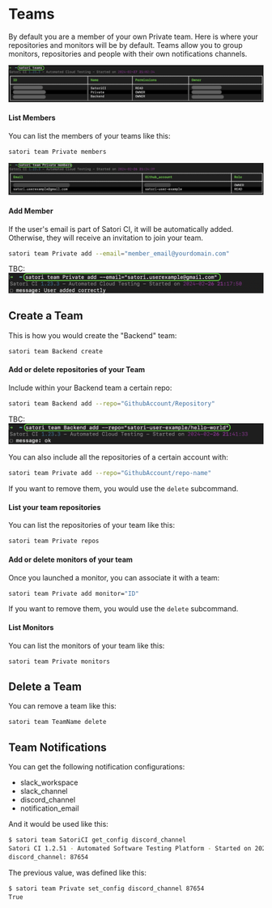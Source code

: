 # Teams

By default you are a member of your own Private team. Here is where your repositories and monitors will be by default. Teams allow you to group monitors, repositories and people with their own notifications channels.

![Teams](img/team_1.png)

#### List Members

You can list the members of your teams like this:

```sh
satori team Private members
```

![Team Members](img/team_2.png)

#### Add Member

If the user's email is part of Satori CI, it will be automatically added. Otherwise, they will receive an invitation to join your team.

```sh
satori team Private add --email="member_email@yourdomain.com"
```

TBC: ![Add Team Members](img/team_3.png)

## Create a Team

This is how you would create the "Backend" team:

```sh
satori team Backend create
```

#### Add or delete repositories of your Team

Include within your Backend team a certain repo:

```sh
satori team Backend add --repo="GithubAccount/Repository"
```

TBC: ![Team Members](img/team_4.png)

You can also include all the repositories of a certain account with:

```sh
satori team Private add --repo="GithubAccount/repo-name"
```

If you want to remove them, you would use the `delete` subcommand.

#### List your team repositories

You can list the repositories of your team like this:

```sh
satori team Private repos
```

#### Add or delete monitors of your team

Once you launched a monitor, you can associate it with a team:

```sh
satori team Private add monitor="ID"
```

If you want to remove them, you would use the `delete` subcommand.

#### List Monitors

You can list the monitors of your team like this:

```sh
satori team Private monitors
```

## Delete a Team

You can remove a team like this:

```sh
satori team TeamName delete
```

## Team Notifications

You can get the following notification configurations:

- slack_workspace
- slack_channel
- discord_channel
- notification_email

And it would be used like this:

```sh
$ satori team SatoriCI get_config discord_channel
Satori CI 1.2.51 - Automated Software Testing Platform - Started on 2023-07-03 16:50:40
discord_channel: 87654
```

The previous value, was defined like this:

```sh
$ satori team Private set_config discord_channel 87654
True
```
